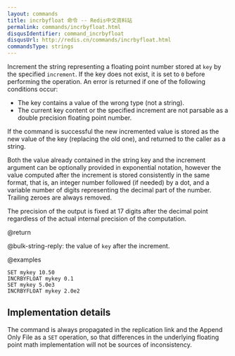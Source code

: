 ```yaml
---
layout: commands
title: incrbyfloat 命令 -- Redis中文资料站
permalink: commands/incrbyfloat.html
disqusIdentifier: command_incrbyfloat
disqusUrl: http://redis.cn/commands/incrbyfloat.html
commandsType: strings
---
```


Increment the string representing a floating point number stored at `key` by the
specified `increment`.
If the key does not exist, it is set to `0` before performing the operation.
An error is returned if one of the following conditions occur:

* The key contains a value of the wrong type (not a string).
* The current key content or the specified increment are not parsable as a
  double precision floating point number.

If the command is successful the new incremented value is stored as the new
value of the key (replacing the old one), and returned to the caller as a
string.

Both the value already contained in the string key and the increment argument
can be optionally provided in exponential notation, however the value computed
after the increment is stored consistently in the same format, that is, an
integer number followed (if needed) by a dot, and a variable number of digits
representing the decimal part of the number.
Trailing zeroes are always removed.

The precision of the output is fixed at 17 digits after the decimal point
regardless of the actual internal precision of the computation.

@return

@bulk-string-reply: the value of `key` after the increment.

@examples

```cli
SET mykey 10.50
INCRBYFLOAT mykey 0.1
SET mykey 5.0e3
INCRBYFLOAT mykey 2.0e2
```

## Implementation details

The command is always propagated in the replication link and the Append Only
File as a `SET` operation, so that differences in the underlying floating point
math implementation will not be sources of inconsistency.
